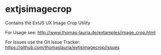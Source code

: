 extjsimagecrop
==============

Contains the ExtJS UX Image Crop Utility

For Usage see: http://www.thomas-lauria.de/extamples/image_crop.html

For Issues use the Git Issue Tracker: https://github.com/thomaslauria/extjsimagecrop/issues
